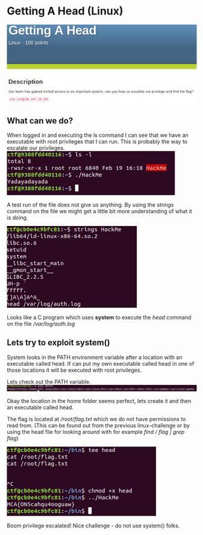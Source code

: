 # Getting A Head (Linux)


![alt text](imgs/1.png "Challenge description")


## What can we do?
When logged in and executing the ls command I can see that we have an executable with root privileges that I can run. This is probably the way to escalate our privileges.
![alt text](imgs/ls.png "ls")

A test run of the file does not give us anything. By using the _strings_ command on the file we might get a little bit more understanding of what it is doing.

![alt text](imgs/strings.png "Strings")

Looks like a C program which uses **system** to execute the _head_ command on the file _/var/log/auth.log_

## Lets try to exploit system()
System looks in the PATH environment variable after a location with an executable called head. If can put my own executable called head in one of those locations it will be executed with root privileges.

Lets check out the PATH variable.
![alt text](imgs/path.png "path")



Okay the location in the home folder seems perfect, lets create it and then an executable called head.

The flag is located at _/root/flag.txt_ which we do not have permissions to read from. (This can be found out from the previous linux-challenge or by using the head file for looking around with for example _find / flag | grep flag_)

![alt text](imgs/flag.png "flag")

Boom privilege escalated! Nice challenge - do not use system() folks.


